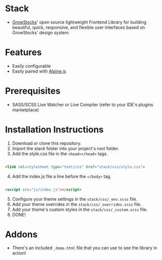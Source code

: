 # Stack
- [GrowStocks](https://growstocks.xyz)' open source lightweight Frontend Library for building beautiful, quick, responsive, and flexible user interfaces based on GrowStocks' design system.

# Features
- Easily configurable
- Easily paired with [Alpine.js](https://github.com/alpinejs/alpine)

# Prerequisites
* SASS/SCSS Live Watcher or Live Compiler (refer to your IDE's plugins marketplace)

# Installation Instructions
1. Download or clone this repository.
2. Import the stack folder into your project's root folder.
3. Add the style.css file in the `<head></head>` tags.

```html

<link rel=stylesheet type="text/css" href="stack/css/style.css">
```
4. Add the index.js file a line before the `</body>` tag.

```html

<script src="js/index.js"></script>
```
5. Configure your theme settings in the `stack/css/_env.scss` file.
6. Add your theme overrides in the `stack/css/_overrides.scss` file.
7. Add your theme's custom styles in the `stack/css/_custom.scss` file.
8. DONE!

# Addons
- There's an included `_demo.html` file that you can use to see the library in action!
